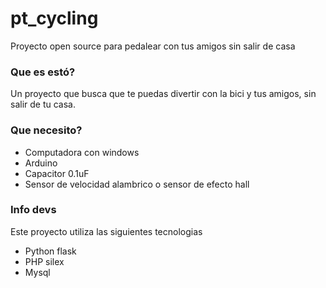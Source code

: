 # pt_cycling
Proyecto open source para pedalear con tus amigos sin salir de casa
### Que es estó?
Un proyecto que busca que te puedas divertir con la bici y tus amigos, sin salir de tu casa.
### Que necesito?
- Computadora con windows
- Arduino
- Capacitor 0.1uF
- Sensor de velocidad alambrico o sensor de efecto hall

### Info devs
Este proyecto utiliza las siguientes tecnologias
- Python flask
- PHP silex
- Mysql

